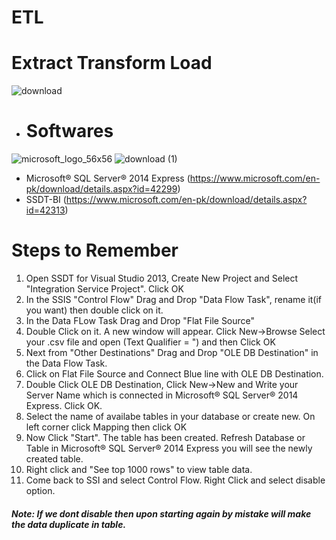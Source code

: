 # ETL

# Extract Transform Load

![download](https://user-images.githubusercontent.com/34093998/87681277-f0abc700-c797-11ea-92b9-8a12ed74b344.png)

* # Softwares 

![microsoft_logo_56x56](https://user-images.githubusercontent.com/34093998/87681206-d671e900-c797-11ea-8585-17781dfc0287.png)
![download (1)](https://user-images.githubusercontent.com/34093998/87681207-d70a7f80-c797-11ea-8f85-e84bba4e1210.jpg)

* Microsoft® SQL Server® 2014 Express (https://www.microsoft.com/en-pk/download/details.aspx?id=42299)
* SSDT-BI (https://www.microsoft.com/en-pk/download/details.aspx?id=42313)

# Steps to Remember

1. Open SSDT for Visual Studio 2013, Create New Project and Select "Integration Service Project". Click OK
2. In the SSIS "Control Flow" Drag and Drop "Data Flow Task", rename it(if you want) then double click on it.
3. In the Data FLow Task Drag and Drop "Flat File Source" 
4. Double Click on it. A new window will appear. Click New->Browse Select your .csv file and open (Text Qualifier = ") and then Click OK
5. Next from "Other Destinations" Drag and Drop "OLE DB Destination" in the Data Flow Task.
6. Click on Flat File Source and Connect Blue line with OLE DB Destination.
7. Double Click OLE DB Destination, Click New->New and Write your Server Name which is connected in Microsoft® SQL Server® 2014 Express. Click OK.
8. Select the name of availabe tables in your database or create new. On left corner click Mapping then click OK
9. Now Click "Start". The table has been created. Refresh Database or Table in Microsoft® SQL Server® 2014 Express you will see the newly created table.
10. Right click and "See top 1000 rows" to view table data.
11. Come back to SSI and select Control Flow. Right Click and select disable option.

##### Note: If we dont disable then upon starting again by mistake will make the data duplicate in table.

